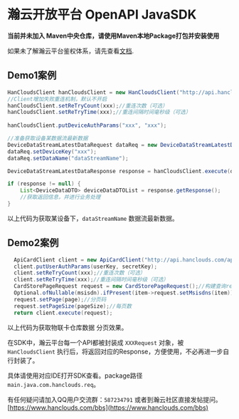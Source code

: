 # 瀚云开放平台 OpenAPI JavaSDK
 
 **当前并未加入 Maven中央仓库，请使用Maven本地Package打包并安装使用**
 
 如果未了解瀚云平台鉴权体系，请先查看[文档](https://www.hanclouds.com/doc/2-authentication/index).
 
## Demo1案例
 
```java
HanCloudsClient hanCloudsClient = new HanCloudsClient("http://api.hanclouds.com/api/v1");
//Client增加失败重连机制，默认不开启
hanCloudsClient.setReTryCount(xxx);//重连次数（可选）
hanCloudsClient.setReTryTime(xxx);//重连间隔时间毫秒级（可选）
        
hanCloudsClient.putDeviceAuthParams("xxx", "xxx");

//准备获取设备某数据流最新数据
DeviceDataStreamLatestDataRequest dataReq = new DeviceDataStreamLatestDataRequest();
dataReq.setDeviceKey("xxx");
dataReq.setDataName("dataStreamName");

DeviceDataStreamLatestDataResponse response = hanCloudsClient.execute(dataReq);

if (response != null) {
    List<DeviceDataDTO> deviceDataDTOList = response.getResponse();
    //获取返回信息，并进行业务处理   
}
```
以上代码为获取某设备下，`dataStreamName` 数据流最新数据。
## Demo2案例
```java
  ApiCardClient client = new ApiCardClient("http://api.hanclouds.com/api/v1");
  client.putUserAuthParams(userKey, secretKey);
  client.setReTryCount(xxx);//重连次数（可选）
  client.setReTryTime(xxx);//重连间隔时间毫秒级（可选）
  CardStorePageRequest request = new CardStorePageRequest();//构建查询request
  Optional.ofNullable(msisdn).ifPresent(item->request.setMsisdns(item));//参数处理
  request.setPage(page);//分页码
  request.setPageSize(pageSize);//每页数
  return client.execute(request);
```
以上代码为获取物联卡仓库数据 分页效果。

在SDK中，瀚云平台每一个API都被封装成 `XXXRequest` 对象，被 `HanCloudsClient` 执行后，将返回对应的Response，方便使用，不必再进一步自行封装了。

具体请使用对应IDE打开SDK查看。package路径 `main.java.com.hanclouds.req`。

有任何疑问请加入QQ用户交流群：`587234791` 或者到瀚云社区直接发帖提问。[https://www.hanclouds.com/bbs](https://www.hanclouds.com/bbs)
